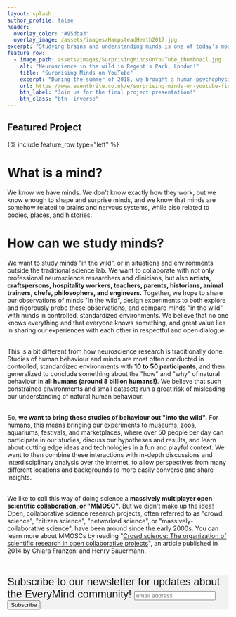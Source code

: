```yaml
---
layout: splash
author_profile: false
header: 
  overlay_color: "#95dba3"
  overlay_image: /assets/images/HampsteadHeath2017.jpg
excerpt: "Studying brains and understanding minds is one of today's most exciting challenges. We want to get more brains involved in the study of brains, and more minds involved in understanding how minds of many shapes and sizes can co-exist. "
feature_row:
  - image_path: assets/images/SurprisingMindsOnYouTube_thumbnail.jpg
    alt: "Neuroscience in the wild in Regent's Park, London!"
    title: "Surprising Minds on YouTube"
    excerpt: "During the summer of 2018, we brought a human psychophysics experiment out of the lab and into the wild! We conducted an eye-tracking experiment in Regent's Park (Central London) and at the [2018 Greenbelt Festival](https://www.greenbelt.org.uk), during which we asked people to watch some of YouTube's most popular, non-music videos while we record their eyes up close. We will be giving a presentation of our study results and findings at the Sainsbury Wellcome Centre on Friday, 31 August 2018. This event is FREE and OPEN TO THE PUBLIC - if you would like to join us, please RSVP by clicking the button below!"
    url: https://www.eventbrite.co.uk/e/surprising-minds-on-youtube-final-project-presentation-tickets-49478302936
    btn_label: "Join us for the final project presentation!"
    btn_class: "btn--inverse"
---
```


<h2> Featured Project </h2>

{% include feature_row type="left" %}

<h1> What is a mind? </h1>

<p> We know we have minds. We don't know exactly how they work, but we know enough to shape and surprise minds, and we know that minds are somehow related to brains and nervous systems, while also related to bodies, places, and histories. </p>

<h1>How can we study minds? </h1>

<p>We want to study minds "in the wild", or in situations and environments outside the traditional science lab. We want to collaborate with not only professional neuroscience researchers and clinicians, but also <b>artists, craftspersons, hospitality workers, teachers, parents, historians, animal trainers, chefs, philosophers, and engineers.</b> Together, we hope to share our observations of minds "in the wild", design experiments to both explore and rigorously probe these observations, and compare minds "in the wild" with minds in controlled, standardized environments. We believe that no one knows everything and that everyone knows something, and great value lies in sharing our experiences with each other in respectful and open dialogue. <br/><br/>
	
This is a bit different from how neuroscience research is traditionally done. Studies of human behaviour and minds are most often conducted in controlled, standardized environments with <b>10 to 50 participants</b>, and then generalized to conclude something about the "how" and "why" of natural behaviour in <b>all humans (around 8 billion humans!)</b>. We believe that such constrained environments and small datasets run a great risk of misleading our understanding of natural human behaviour. <br/><br/>

So, <b>we want to bring these studies of behaviour out "into the wild".</b> For humans, this means bringing our experiments to museums, zoos, aquariums, festivals, and marketplaces, where over 50 people per day can participate in our studies, discuss our hypotheses and results, and learn about cutting edge ideas and technologies in a fun and playful context. We want to then combine these interactions with in-depth discussions and interdisciplinary analysis over the internet, to allow perspectives from many different locations and backgrounds to more easily converse and share insights. <br/><br/>

We like to call this way of doing science a <b>massively multiplayer open scientific collaboration, or "MMOSC"</b>. But we didn't make up the idea! Open, collaborative science research projects, often referred to as "crowd science", "citizen science", "networked science", or "massively-collaborative science", have been around since the early 2000s. You can learn more about MMOSCs by reading "<a href="http://www.sciencedirect.com/science/article/pii/S0048733313001212">Crowd science: The organization of scientific research in open collaborative projects</a>", an article published in 2014 by Chiara Franzoni and Henry Sauermann. <br/><br/><br/></p>

<!-- Begin MailChimp Signup Form -->
<link href="//cdn-images.mailchimp.com/embedcode/horizontal-slim-10_7.css" rel="stylesheet" type="text/css">
<style type="text/css">
	#mc_embed_signup{background:#f2f2f2; clear:left; font:24px Oxygen,Helvetica,Arial,sans-serif; width:100%;}
	/* Add your own MailChimp form style overrides in your site stylesheet or in this style block.
	   We recommend moving this block and the preceding CSS link to the HEAD of your HTML file. */
</style>
<div id="mc_embed_signup">
<form action="//online.us16.list-manage.com/subscribe/post?u=eb2472695fd6c8a6c2291c528&amp;id=322b339266" method="post" id="mc-embedded-subscribe-form" name="mc-embedded-subscribe-form" class="validate" target="_blank" novalidate>
    <div id="mc_embed_signup_scroll">
	<label for="mce-EMAIL">Subscribe to our newsletter for updates about the EveryMind community!</label>
	<input type="email" value="" name="EMAIL" class="email" id="mce-EMAIL" placeholder="email address" required>
    <!-- real people should not fill this in and expect good things - do not remove this or risk form bot signups-->
    <div style="position: absolute; left: -5000px;" aria-hidden="true"><input type="text" name="b_eb2472695fd6c8a6c2291c528_322b339266" tabindex="-1" value=""></div>
    <div class="clear"><input type="submit" value="Subscribe" name="subscribe" id="mc-embedded-subscribe" class="button"></div>
    </div>
</form>
</div>

<!--End mc_embed_signup-->
